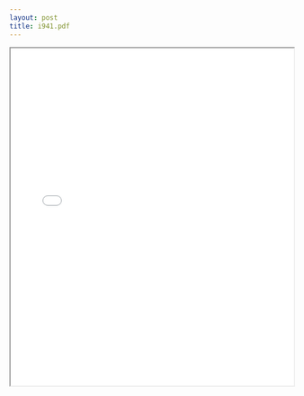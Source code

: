 ```yaml
---
layout: post
title: i941.pdf
---
```


<div class="pdf-container">
<iframe src="/ea/assets/pdfs/i941.pdf" height="600" width="100%" allowFullScreen="true"></iframe>
</div>

